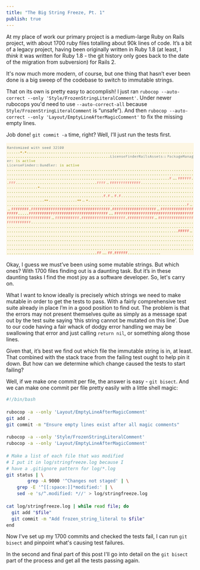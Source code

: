 ```yaml
---
title: "The Big String Freeze, Pt. 1"
publish: true
---
```


At my place of work our primary project is a medium-large Ruby on Rails project,
with about 1700 ruby files totalling about 90k lines of code. It’s a bit of a
legacy project, having been originally written in Ruby 1.8 (at least, I *think* it was written for Ruby 1.8 - the
git history only goes back to the date of the migration from subversion) for Rails 2.

It's now much more modern, of course, but one thing that hasn’t ever been done
is a big sweep of the codebase to switch to immutable strings.

That on its own is pretty easy to accomplish! I just ran `rubocop
--auto-correct --only 'Style/FrozenStringLiteralComment'`. Under newer
rubocops you'd need to use `--auto-correct-all` because
`Style/FrozenStringLiteralComment` is “unsafe”). And then `rubocop
--auto-correct --only 'Layout/EmptyLineAfterMagicComment'` to fix the missing
empty
lines.

Job done! `git commit -a` time, right? Well, I’ll just run the tests first.

![Lots of tests failed.](/assets/img/big-string-freeze-failures.png)

Okay, I guess we must’ve been using some mutable strings. But which
ones? With 1700 files finding out is a daunting task. But it’s in these daunting
tasks I find the most joy as a software developer. So, let's carry on.

What I want to know ideally is precisely which strings we need to make mutable
in order to get the tests to pass. With a fairly comprehensive test suite
already in place I’m in a good position to find out. The problem is that the
errors may not present themselves quite as simply as a message spat out by the
test suite saying ‘this string cannot be mutated on this line’. Due to our code
having a fair whack of dodgy error handling we may be swallowing that
error and just calling `return nil`, or something along those lines.

Given that, it’s best we find out which file the immutable string is in, at
least. That combined with the stack trace from the failing test ought to help
pin it down. But how can we determine which change caused the tests to start
failing?

Well, if we make one commit per file, the answer is easy - `git bisect`. And
we can make one commit per file pretty easily with a little shell
magic:

```bash
#!/bin/bash

rubocop -a --only 'Layout/EmptyLineAfterMagicComment'
git add .
git commit -m "Ensure empty lines exist after all magic comments"

rubocop -a --only 'Style/FrozenStringLiteralComment'
rubocop -a --only 'Layout/EmptyLineAfterMagicComment'

# Make a list of each file that was modified
# I put it in log/stringfreeze.log because I
# have a .gitignore pattern for log/*.log
git status | \
        grep -A 9000 '^Changes not staged' | \
	grep -E '^[[:space:]]*modified:' | \
	sed -e 's/^.modified: *//' > log/stringfreeze.log

cat log/stringfreeze.log | while read file; do
  git add "$file"
  git commit -m "Add frozen_string_literal to $file"
end
```

Now I've set up my 1700 commits and checked the tests fail, I can run `git bisect` and pinpoint what's causing test failures.

In the second and final part of this post I'll go into detail on the `git bisect` part of the process and get all the tests passing again.
